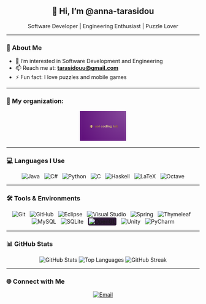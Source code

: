 <h2 align="center">👋 Hi, I’m @anna-tarasidou</h2>

<p align="center">Software Developer | Engineering Enthusiast | Puzzle Lover</p>

---

### 🧠 About Me

- 👀 I’m interested in Software Development and Engineering  
- 📫 Reach me at: **tarasidouu@gmail.com**  
- ⚡ Fun fact: I love puzzles and mobile games

---

### 🏢 My organization:
<div align="center">
  <a href="https://github.com/uoi-coding-lab" target="_blank" rel="noopener noreferrer">
    <img src="./uoi-coding-lab.png" width="120" alt="uoi coding lab"/>
  </a>
</div>

---

### 💻 Languages I Use

<p align="center">
  <img src="https://img.icons8.com/color/48/java-coffee-cup-logo--v1.png" height="32" title="Java" alt="Java"/>
  &nbsp;
  <img src="https://img.icons8.com/fluency/48/c-sharp-logo.png" height="32" title="C#" alt="C#"/>
  &nbsp;
  <img src="https://cdn.simpleicons.org/python/3670a0" height="32" title="Python" alt="Python"/>
  &nbsp;
  <img src="https://cdn.simpleicons.org/c/0059c8" height="32" title="C" alt="C"/>
  &nbsp;
  <img src="https://cdn.simpleicons.org/haskell/7d78a3" height="32" title="Haskell" alt="Haskell"/>
  &nbsp;
  <img src="https://cdn.simpleicons.org/latex/008080" height="32" title="LaTeX" alt="LaTeX"/>
  &nbsp;
  <img src="https://cdn.simpleicons.org/octave/3b5998" height="32" title="Octave" alt="Octave"/>
</p>

---

### 🛠 Tools & Environments

<p align="center">
  <img src="https://cdn.simpleicons.org/git/f05033" height="32" title="Git" alt="Git"/>
  &nbsp;
  <img src="https://img.icons8.com/fluency/48/github.png" height="32" title="GitHub" alt="GitHub"/>
  &nbsp;
  <img src="https://cdn.simpleicons.org/eclipseide/005a9c" height="32" title="Eclipse" alt="Eclipse"/>
  &nbsp;
  <img src="https://img.icons8.com/color/48/visual-studio.png" height="32" title="Visual Studio" alt="Visual Studio"/>
  &nbsp;
  <img src="https://cdn.simpleicons.org/spring/6db33f" height="32" title="Spring" alt="Spring"/>
  &nbsp;
  <img src="https://cdn.simpleicons.org/thymeleaf/005c0f" height="32" title="Thymeleaf" alt="Thymeleaf"/>
  &nbsp;
  <img src="https://cdn.simpleicons.org/mysql/4479a1" height="32" title="MySQL" alt="MySQL"/>
  &nbsp;
  <img src="https://cdn.simpleicons.org/sqlite/07405e" height="32" title="SQLite" alt="SQLite"/>
  &nbsp;
  <img src="https://cdn.simpleicons.org/opengl/ffffff" height="32" title="OpenGL" alt="OpenGL" style="background:#2e1a36; border-radius:4px; padding:2px;"/>
  &nbsp;
  <img src="https://img.icons8.com/fluency/48/unity.png" height="32" title="Unity" alt="Unity"/>
  &nbsp;
  <img src="https://img.icons8.com/color/48/jetbrains.png" height="32" title="PyCharm" alt="PyCharm"/>
</p>

---

### 📊 GitHub Stats

<p align="center">
  <img src="https://github-readme-stats.vercel.app/api?username=anna-tarasidou&theme=radical&hide_border=false&include_all_commits=false&include_forks=true&count_private=true&cache_bust=1" width="420" alt="GitHub Stats"/>
  <img src="https://github-readme-stats.vercel.app/api/top-langs/?username=anna-tarasidou&theme=radical&hide_border=false&layout=compact&include_forks=true" width="420" alt="Top Languages"/>
  <img src="https://nirzak-streak-stats.vercel.app/?user=anna-tarasidou&theme=tokyonight&hide_border=false" width="420" height="200" alt="GitHub Streak"/>
</p>

---


### 🌐 Connect with Me

<p align="center">
  <a href="mailto:tarasidouu@gmail.com" title="Email Me">
    <img src="https://cdn.simpleicons.org/gmail/ea4335" height="30" alt="Email"/>
  </a>
</p>
